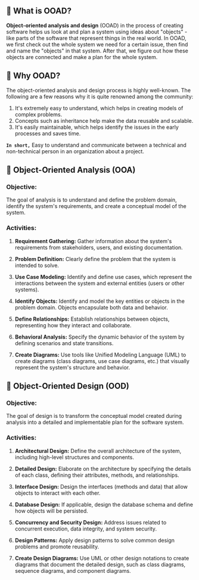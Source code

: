 ## 📝 What is OOAD?

**Object-oriented analysis and design** (OOAD) in the process of creating software helps us look at and plan a system using ideas about "objects" - like parts of the software that represent things in the real world. In OOAD, we first check out the whole system we need for a certain issue, then find and name the "objects" in that system. After that, we figure out how these objects are connected and make a plan for the whole system.

## 📝 Why OOAD?

The object-oriented analysis and design process is highly well-known. The following are a few reasons why it is quite renowned among the community:

1. It's extremely easy to understand, which helps in creating models of complex problems.
2. Concepts such as inheritance help make the data reusable and scalable.
3. It's easily maintainable, which helps identify the issues in the early processes and saves time.

**`In short,`** Easy to understand and communicate between a technical and non-technical person in an organization about a project.

## 📝 Object-Oriented Analysis (OOA)

### Objective:

The goal of analysis is to understand and define the problem domain, identify the system's requirements, and create a conceptual model of the system.

### Activities:

1. **Requirement Gathering:** Gather information about the system's requirements from stakeholders, users, and existing documentation.

2. **Problem Definition:** Clearly define the problem that the system is intended to solve.

3. **Use Case Modeling:** Identify and define use cases, which represent the interactions between the system and external entities (users or other systems).

4. **Identify Objects:** Identify and model the key entities or objects in the problem domain. Objects encapsulate both data and behavior.

5. **Define Relationships:** Establish relationships between objects, representing how they interact and collaborate.

6. **Behavioral Analysis:** Specify the dynamic behavior of the system by defining scenarios and state transitions.

7. **Create Diagrams:** Use tools like Unified Modeling Language (UML) to create diagrams (class diagrams, use case diagrams, etc.) that visually represent the system's structure and behavior.

## 📝 Object-Oriented Design (OOD)
### Objective: 
The goal of design is to transform the conceptual model created during analysis into a detailed and implementable plan for the software system.

### Activities:
1. **Architectural Design:** Define the overall architecture of the system, including high-level structures and components.

2. **Detailed Design:** Elaborate on the architecture by specifying the details of each class, defining their attributes, methods, and relationships.

3. **Interface Design:** Design the interfaces (methods and data) that allow objects to interact with each other.

4. **Database Design:** If applicable, design the database schema and define how objects will be persisted.

5. **Concurrency and Security Design:** Address issues related to concurrent execution, data integrity, and system security.

6. **Design Patterns:** Apply design patterns to solve common design problems and promote reusability.

7. **Create Design Diagrams:** Use UML or other design notations to create diagrams that document the detailed design, such as class diagrams, sequence diagrams, and component diagrams.
